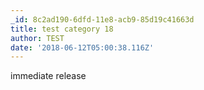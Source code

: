 ```yaml
---
_id: 8c2ad190-6dfd-11e8-acb9-85d19c41663d
title: test category 18
author: TEST
date: '2018-06-12T05:00:38.116Z'
---
```

immediate release
